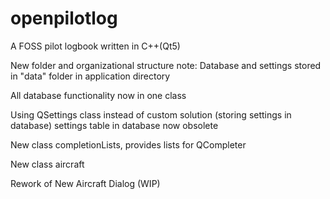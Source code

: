 # openpilotlog
A FOSS pilot logbook written in C++(Qt5)


New folder and organizational structure
note: Database and settings stored in "data" folder in application directory

All database functionality now in one class

Using QSettings class instead of custom solution (storing settings in database)
settings table in database now obsolete

New class completionLists, provides lists for QCompleter

New class aircraft

Rework of New Aircraft Dialog (WIP)
